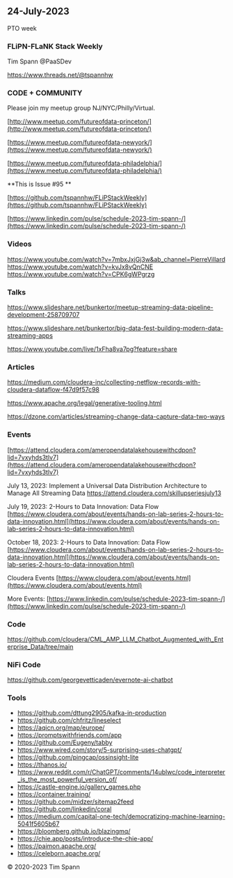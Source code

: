 ## 24-July-2023



PTO week

### FLiPN-FLaNK Stack Weekly

Tim Spann @PaaSDev

https://www.threads.net/@tspannhw


### CODE + COMMUNITY

Please join my meetup group NJ/NYC/Philly/Virtual. 

[http://www.meetup.com/futureofdata-princeton/](http://www.meetup.com/futureofdata-princeton/)

[https://www.meetup.com/futureofdata-newyork/](https://www.meetup.com/futureofdata-newyork/)

[https://www.meetup.com/futureofdata-philadelphia/](https://www.meetup.com/futureofdata-philadelphia/)


**This is Issue #95 **

[https://github.com/tspannhw/FLiPStackWeekly](https://github.com/tspannhw/FLiPStackWeekly)

[https://www.linkedin.com/pulse/schedule-2023-tim-spann-/](https://www.linkedin.com/pulse/schedule-2023-tim-spann-/)



### Videos

https://www.youtube.com/watch?v=7mbxJxjGj3w&ab_channel=PierreVillard
https://www.youtube.com/watch?v=kvJx8vQnCNE
https://www.youtube.com/watch?v=CPK6gWPgrzg

### Talks

https://www.slideshare.net/bunkertor/meetup-streaming-data-pipeline-development-258709707

https://www.slideshare.net/bunkertor/big-data-fest-building-modern-data-streaming-apps

https://www.youtube.com/live/1xFha8va7pg?feature=share


### Articles

https://medium.com/cloudera-inc/collecting-netflow-records-with-cloudera-dataflow-f47d9f57c98

https://www.apache.org/legal/generative-tooling.html

https://dzone.com/articles/streaming-change-data-capture-data-two-ways




### Events

[https://attend.cloudera.com/ameropendatalakehousewithcdpon?lid=7vxyhds3tlv7](https://attend.cloudera.com/ameropendatalakehousewithcdpon?lid=7vxyhds3tlv7)

July 13, 2023:   Implement a Universal Data Distribution Architecture to Manage All Streaming Data 
https://attend.cloudera.com/skillupseriesjuly13

July 19, 2023:   2-Hours to Data Innovation:   Data Flow
[https://www.cloudera.com/about/events/hands-on-lab-series-2-hours-to-data-innovation.html](https://www.cloudera.com/about/events/hands-on-lab-series-2-hours-to-data-innovation.html)

October 18, 2023:  2-Hours to Data Innovation:   Data Flow
[https://www.cloudera.com/about/events/hands-on-lab-series-2-hours-to-data-innovation.html](https://www.cloudera.com/about/events/hands-on-lab-series-2-hours-to-data-innovation.html)

Cloudera Events
[https://www.cloudera.com/about/events.html](https://www.cloudera.com/about/events.html)

More Events:
[https://www.linkedin.com/pulse/schedule-2023-tim-spann-/](https://www.linkedin.com/pulse/schedule-2023-tim-spann-/)



### Code

https://github.com/cloudera/CML_AMP_LLM_Chatbot_Augmented_with_Enterprise_Data/tree/main

### NiFi Code

https://github.com/georgevetticaden/evernote-ai-chatbot

### Tools

* https://github.com/dttung2905/kafka-in-production
* https://github.com/chfritz/lineselect
* https://aqicn.org/map/europe/
* https://promptswithfriends.com/app
* https://github.com/Eugeny/tabby
* https://www.wired.com/story/5-surprising-uses-chatgpt/
* https://github.com/pingcap/ossinsight-lite
* https://thanos.io/
* https://www.reddit.com/r/ChatGPT/comments/14ublwc/code_interpreter_is_the_most_powerful_version_of/
* https://castle-engine.io/gallery_games.php
* https://container.training/
* https://github.com/midzer/sitemap2feed
* https://github.com/linkedin/coral
* https://medium.com/capital-one-tech/democratizing-machine-learning-5041f5605b67
* https://bloomberg.github.io/blazingmq/
* https://chie.app/posts/introduce-the-chie-app/
* https://paimon.apache.org/
* https://celeborn.apache.org/


&copy; 2020-2023 Tim Spann

